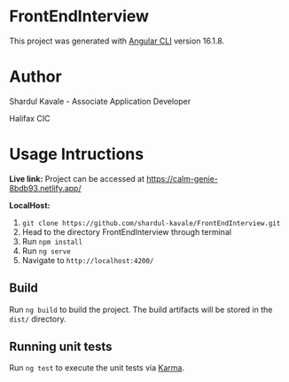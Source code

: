 # FrontEndInterview

This project was generated with [Angular CLI](https://github.com/angular/angular-cli) version 16.1.8.

# Author
Shardul Kavale - Associate Application Developer

Halifax CIC

# Usage Intructions
**Live link:** Project can be accessed at https://calm-genie-8bdb93.netlify.app/

**LocalHost:** 
1. `git clone https://github.com/shardul-kavale/FrontEndInterview.git`
2. Head to the directory FrontEndInterview through terminal
3. Run `npm install`
4. Run `ng serve`
5. Navigate to `http://localhost:4200/`


## Build

Run `ng build` to build the project. The build artifacts will be stored in the `dist/` directory.

## Running unit tests

Run `ng test` to execute the unit tests via [Karma](https://karma-runner.github.io).

